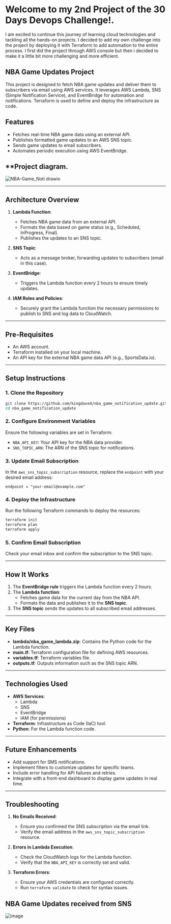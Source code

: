 # Welcome to my 2nd Project of the 30 Days Devops Challenge!. 

I am excited to continue this journey of learning cloud technologies and tackling all the hands-on projects.
I decided to add my own challenge into the project by deploying it with Terraform to add automation to the entire process.
I first did the project through AWS console but then i decided to make it a little bit more challenging and more efficient.


## NBA Game Updates Project

This project is designed to fetch NBA game updates and deliver them to subscribers via email using AWS services. It leverages AWS Lambda, SNS (Simple Notification Service), and EventBridge for automation and notifications. Terraform is used to define and deploy the infrastructure as code.


## **Features**
- Fetches real-time NBA game data using an external API.
- Publishes formatted game updates to an AWS SNS topic.
- Sends game updates to email subscribers.
- Automates periodic execution using AWS EventBridge.


## **Project diagram.

![NBA-Game_Noti drawio](https://github.com/user-attachments/assets/2d067d38-8192-4dda-ae6f-4db8d5a4feeb)

---

## **Architecture Overview**
1. **Lambda Function**:
   - Fetches NBA game data from an external API.
   - Formats the data based on game status (e.g., Scheduled, InProgress, Final).
   - Publishes the updates to an SNS topic.

2. **SNS Topic**:
   - Acts as a message broker, forwarding updates to subscribers (email in this case).

3. **EventBridge**:
   - Triggers the Lambda function every 2 hours to ensure timely updates.

4. **IAM Roles and Policies**:
   - Securely grant the Lambda function the necessary permissions to publish to SNS and log data to CloudWatch.

---

## **Pre-Requisites**
- An AWS account.
- Terraform installed on your local machine.
- An API key for the external NBA game data API (e.g., SportsData.io).

---

## **Setup Instructions**

### **1. Clone the Repository**
```bash
git clone https://github.com/kingdave4/nba_game_notification_update.git
cd nba_game_notification_update
```

### **2. Configure Environment Variables**
Ensure the following variables are set in Terraform:
- `NBA_API_KEY`: Your API key for the NBA data provider.
- `SNS_TOPIC_ARN`: The ARN of the SNS topic for notifications.

### **3. Update Email Subscription**
In the `aws_sns_topic_subscription` resource, replace the `endpoint` with your desired email address:
```hcl
endpoint = "your-email@example.com"
```

### **4. Deploy the Infrastructure**
Run the following Terraform commands to deploy the resources:
```bash
terraform init
terraform plan
terraform apply
```

### **5. Confirm Email Subscription**
Check your email inbox and confirm the subscription to the SNS topic.

---

## **How It Works**
1. The **EventBridge rule** triggers the Lambda function every 2 hours.
2. The **Lambda function**:
   - Fetches game data for the current day from the NBA API.
   - Formats the data and publishes it to the **SNS topic**.
3. The **SNS topic** sends the updates to all subscribed email addresses.

---

## **Key Files**
- **lambda/nba_game_lambda.zip**: Contains the Python code for the Lambda function.
- **main.tf**: Terraform configuration file for defining AWS resources.
- **variables.tf**: Terraform variables file.
- **outputs.tf**: Outputs information such as the SNS topic ARN.

---

## **Technologies Used**
- **AWS Services**:
  - Lambda
  - SNS
  - EventBridge
  - IAM (for permissions)
- **Terraform**: Infrastructure as Code (IaC) tool.
- **Python**: For the Lambda function code.

---

## **Future Enhancements**
- Add support for SMS notifications.
- Implement filters to customize updates for specific teams.
- Include error handling for API failures and retries.
- Integrate with a front-end dashboard to display game updates in real time.

---

## **Troubleshooting**
1. **No Emails Received**:
   - Ensure you confirmed the SNS subscription via the email link.
   - Verify the email address in the `aws_sns_topic_subscription` resource.

2. **Errors in Lambda Execution**:
   - Check the CloudWatch logs for the Lambda function.
   - Verify that the `NBA_API_KEY` is correctly set and valid.

3. **Terraform Errors**:
   - Ensure your AWS credentials are configured correctly.
   - Run `terraform validate` to check for syntax issues.


## NBA Game Updates received from SNS

![image](https://github.com/user-attachments/assets/eadb9504-f300-45c9-9f0d-81363d826ceb)


